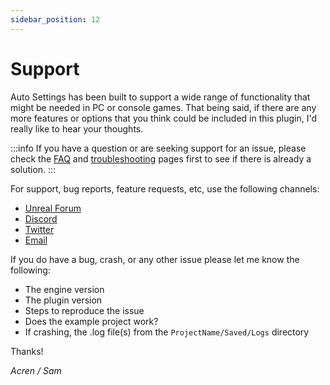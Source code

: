 ```yaml
---
sidebar_position: 12
---
```


# Support

Auto Settings has been built to support a wide range of functionality that might be needed in PC or console games. That being said, if there are any more features or options that you think could be included in this plugin, I'd really like to hear your thoughts.

:::info
If you have a question or are seeking support for an issue, please check the [FAQ](/faq/) and [troubleshooting](/troubleshooting/) pages first to see if there is already a solution.
:::

For support, bug reports, feature requests, etc, use the following channels:

- [Unreal Forum](https://forums.unrealengine.com/unreal-engine/marketplace/1354733-auto-settings-game-options-and-input-binding-toolkit)
- [Discord](https://discord.gg/ZuFP9DB)
- [Twitter](https://twitter.com/itsAcren)
- [Email](mailto:acren.marketplace@gmail.com)

If you do have a bug, crash, or any other issue please let me know the following:

- The engine version
- The plugin version
- Steps to reproduce the issue
- Does the example project work?
- If crashing, the .log file(s) from the `ProjectName/Saved/Logs` directory

Thanks!

*Acren / Sam*